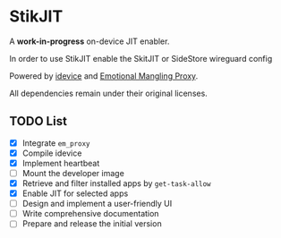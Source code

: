 # StikJIT

A **work-in-progress** on-device JIT enabler.

In order to use StikJIT enable the SkitJIT or SideStore wireguard config


Powered by [idevice](https://github.com/jkcoxson/idevice) and [Emotional Mangling Proxy](https://github.com/SideStore/em_proxy).

All dependencies remain under their original licenses.

## TODO List  

- [X] Integrate `em_proxy`  
- [X] Compile idevice 
- [X] Implement heartbeat
- [ ] Mount the developer image     
- [X] Retrieve and filter installed apps by `get-task-allow`  
- [X] Enable JIT for selected apps  
- [ ] Design and implement a user-friendly UI  
- [ ] Write comprehensive documentation  
- [ ] Prepare and release the initial version  
